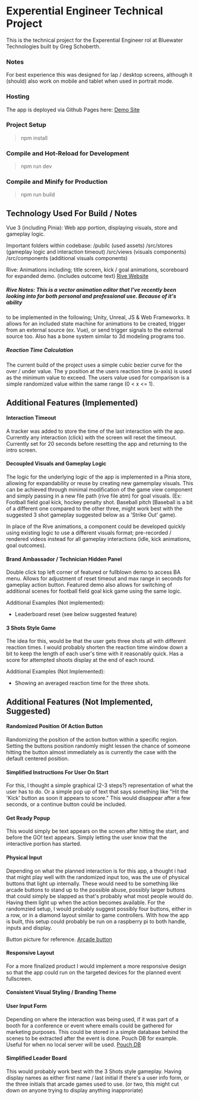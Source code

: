 # Experential Engineer Technical Project
This is the technical project for the Experential Engineer rol at Bluewater Technologies built by Greg Schoberth. 

### Notes
For best experience this was designed for lap / desktop screens, although it (should) also work on mobile and tablet when used in portrait mode.

### Hosting
The app is deployed via Github Pages here: [Demo Site](https://gschoberth.github.io/bwt-hosted/)

### Project Setup
> npm install

### Compile and Hot-Reload for Development
> npm run dev

### Compile and Minify for Production
> npm run build

## Technology Used For Build / Notes
Vue 3 (including Pinia): Web app portion, displaying visuals, store and gameplay logic. 

Important folders within codebase:
/pubilc (used assets)
/src/stores (gameplay logic and interaction timeout)
/src/views (visuals components)
/src/components (additional visuals components)

Rive: Animations including; title screen, kick / goal animations, scoreboard for expanded demo. (includes outcome text) [Rive Website](https://rive.app/)

##### Rive Notes: This is a vector animation editor that I've recently been looking into for both personal and professional use. Because of it's ability
to be implemented in the following; Unity, Unreal, JS & Web Frameworks. It allows for an included state machine for animations to be created, trigger from an external source (ex. Vue), or send trigger signals to the external source too. Also has a bone system similar to 3d modeling programs too.

##### Reaction Time Calculation
The current build of the project uses a simple cubic bezier curve for the over / under value. The y position at the users reaction time (x-axis) is used as the minimum value to exceed. The users value used for comparison is a simple randomized value within the same range (0 < x <= 1). 

## Additional Features (Implemented)

#### Interaction Timeout
A tracker was added to store the time of the last interaction with the app. Currently any interaction (click) with the screen will reset the timeout. Currently 
set for 20 seconds before resetting the app and returning to the intro screen.

#### Decoupled Visuals and Gameplay Logic
The logic for the underlying logic of the app is implemented in a Pinia store, allowing for expandability or reuse by creating new gamemplay visuals. This can be achieved 
through minimal modification of the game view component and simply passing in a new file path (rive file atm) for goal visuals. 
(Ex: Football field goal kick, hockey penalty shot. Baseball pitch [Baseball is a bit of a different one compared to the other three, might work best with the suggested 3 shot gameplay suggested below as a 'Strike Out' game).  

In place of the Rive animations, a component could be developed quickly using existing logic to use a different visuals format; pre-recorded / rendered videos instead for all gameplay interactions (idle, kick animations, goal outcomes). 

#### Brand Ambassador / Technician Hidden Panel
Double click top left corner of featured or fullblown demo to access BA menu. Allows for adjustment of reset timeout and max range in seconds for gameplay action button.
Featured demo also allows for switching of additional scenes for football field goal kick game using the same logic.

Additional Examples (Not implemented): 
- Leaderboard reset (see below suggested feature)

#### 3 Shots Style Game
The idea for this, would be that the user gets three shots all with different reaction times. I would probably shorten the reaction time window down a bit to keep the length of each user's time with it reasonably quick. Has a score for attempted shoots display at the end of each round.

Additional Examples (Not Implemented):
- Showing an averaged reaction time for the three shots.

## Additional Features (Not Implemented, Suggested)

#### Randomized Position Of Action Button
Randomizing the position of the action button within a specific region. Setting the buttons position randomly might lessen the chance of someone hitting the button almost immediately as is currently the case
with the default centered position.

#### Simplified Instructions For User On Start
For this, I thought a simple graphical (2-3 steps?) representation of what the user has to do. Or a simple pop up of text that says something like "Hit the 'Kick' button as soon it appears to score." This would disappear after a few seconds, or 
a continue button could be included.

#### Get Ready Popup 
This would simply be text appears on the screen after hitting the start, and before the GO! text appears. Simply letting the user know that the interactive portion has started.

#### Physical Input
Depending on what the planned interaction is for this app, a thought i had that might play well with the randomized input too, was the use of physical buttons that light up internally. These would need to be something
like arcade buttons to stand up to the possible abuse, possibly larger buttons that could simply be slapped as that's probably what most people would do. Having them light up when the action becomes available. For the randomzied setup, 
I would probably suggest possibly four buttons, either in a row, or in a diamond layout similar to game controllers. With how the app is built, this setup could probably be run on a raspberry pi to both handle, inputs and display.

Button picture for reference.
 [Arcade button](https://i5.walmartimages.com/seo/Hemoton-Arcade-Game-Button-Prop-Game-Machine-Button-Push-Button-for-Competition-Game_7acec4c9-67e1-4c3d-ab05-f9e82bf58603.92cb236b06d227f7d71e437cb0cb6d5f.jpeg?odnHeight=2000&odnWidth=2000&odnBg=FFFFFF)

#### Responsive Layout
For a more finalized product I would implement a more responsive design so that the app could run on the targeted devices for the planned event fullscreen.

#### Consistent Visual Styling / Branding Theme

#### User Input Form 
Depending on where the interaction was being used, if it was part of a booth for a conference or event where emails could be gathered for marketing purposes. This could be stored in a simple database behind the scenes to be extracted after the event is done.
Pouch DB for example. Useful for when no local server will be used. [Pouch DB](https://pouchdb.com/)

#### Simplified Leader Board
This would probably work best with the 3 Shots style gameplay. Having display names as either first name / last initial if there's a user info form, or the three initials that arcade games used to use. (or two, this might cut down on anyone trying to display anything inapproriate)  

